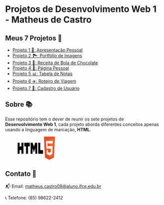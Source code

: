 # Projetos de Desenvolvimento Web 1 - Matheus de Castro

## Meus 7 Projetos 🚀
 - [Projeto 1 📝: Apresentação Pessoal](https://teuzzcastro.github.io/Projeto1-web1/)
 - [Projeto 2 🏞: Portfólio de Imagens](https://teuzzcastro.github.io/Projeto2-web1/)
 - [Projeto 3 🍫: Receita de Bola de Chocolate](https://teuzzcastro.github.io/Projeto3-web1/)
 - [Projeto 4 📃: Página Pessoal](https://teuzzcastro.github.io/Projeto4-web1/)
 - [Projeto 5 📊: Tabela de Notas](https://teuzzcastro.github.io/Projeto5-web1/)
 - [Projeto 6 ✈️: Roteiro de Viagem](https://teuzzcastro.github.io/Projeto6-web1/)
 - [Projeto 7 📄: Cadastro de Usuário](https://teuzzcastro.github.io/Projeto7-web1/)

## Sobre 📚
Esse repositório tem o dever de reunir os sete projetos de <b>Desenvolvimento Web 1</b>, cada projeto aborda diferentes conceitos apenas usando a linguagem de marcação, <b>HTML</b>.

<figure>
    <img src="img/html.png" width="120" height="75">
</figure>

## Contato 👤
📬 Email: matheus.castro09@aluno.ifce.edu.br

📞 Telefone: (85) 98622-2412
